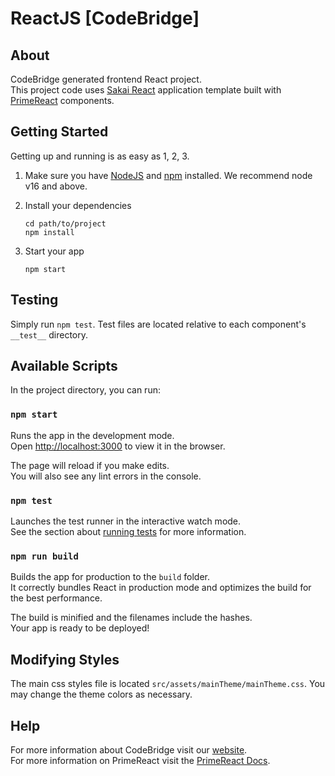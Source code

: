 # ReactJS [CodeBridge]

>

## About

CodeBridge generated frontend React project.  
This project code uses [Sakai React](https://github.com/primefaces/sakai-react) application template built with [PrimeReact](https://www.primefaces.org/primereact/) components.

## Getting Started

Getting up and running is as easy as 1, 2, 3.

1. Make sure you have [NodeJS](https://nodejs.org/) and [npm](https://www.npmjs.com/) installed. We recommend node v16 and above.
2. Install your dependencies

    ```
    cd path/to/project
    npm install
    ```

3. Start your app

    ```
    npm start
    ```

## Testing

Simply run `npm test`. Test files are located relative to each component's `__test__` directory.

## Available Scripts

In the project directory, you can run:

### `npm start`

Runs the app in the development mode.<br>
Open [http://localhost:3000](http://localhost:3000) to view it in the browser.

The page will reload if you make edits.<br>
You will also see any lint errors in the console.

### `npm test`

Launches the test runner in the interactive watch mode.<br>
See the section about [running tests](#running-tests) for more information.

### `npm run build`

Builds the app for production to the `build` folder.<br>
It correctly bundles React in production mode and optimizes the build for the best performance.

The build is minified and the filenames include the hashes.<br>
Your app is ready to be deployed!

## Modifying Styles

The main css styles file is located `src/assets/mainTheme/mainTheme.css`. You may change the theme colors as necessary.

## Help

For more information about CodeBridge visit our [website](https://codebridge.my/).  
For more information on PrimeReact visit the [PrimeReact Docs](https://www.primefaces.org/primereact/setup/).
